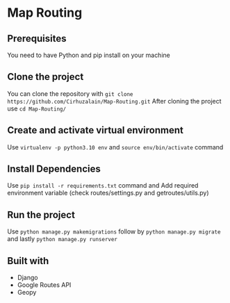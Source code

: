 # Map Routing

## Prerequisites
You need to have Python and pip install on your machine

## Clone the project
You can clone the repository with `git clone https://github.com/Cirhuzalain/Map-Routing.git`
After cloning the project use `cd Map-Routing/`

## Create and activate virtual environment
Use `virtualenv -p python3.10 env` and `source env/bin/activate` command

## Install Dependencies
Use `pip install -r requirements.txt` command and Add required environment variable (check routes/settings.py and getroutes/utils.py)

## Run the project
Use `python manage.py makemigrations` follow by `python manage.py migrate` and lastly `python manage.py runserver`

## Built with
* Django
* Google Routes API
* Geopy